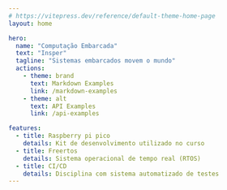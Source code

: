 ```yaml
---
# https://vitepress.dev/reference/default-theme-home-page
layout: home

hero:
  name: "Computação Embarcada" 
  text: "Insper"
  tagline: "Sistemas embarcados movem o mundo"
  actions:
    - theme: brand
      text: Markdown Examples
      link: /markdown-examples
    - theme: alt
      text: API Examples
      link: /api-examples

features:
  - title: Raspberry pi pico
    details: Kit de desenvolvimento utilizado no curso
  - title: Freertos
    details: Sistema operacional de tempo real (RTOS)
  - title: CI/CD
    details: Disciplina com sistema automatizado de testes
---
```

